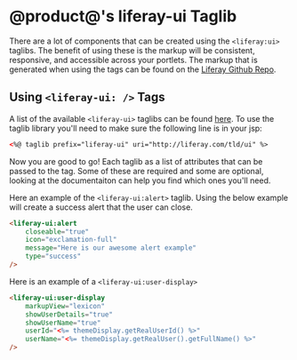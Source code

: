 # @product@'s liferay-ui Taglib

There are a lot of components that can be created using the `<liferay:ui>` taglibs. The benefit of using these is the markup will be consistent, responsive, and accessible across your portlets. The markup that is generated when using the tags can be found on the [Liferay Github Repo](https://github.com/liferay/liferay-portal/tree/master/portal-web/docroot/html/taglib/ui).

## Using `<liferay-ui: />` Tags [](id=using-liferay-ui-tags)

A list of the available `<liferay-ui>` taglibs can be found [here](https://docs.liferay.com/portal/7.0/taglibs/util-taglib/). To use the taglib library you'll need to make sure the following line is in your jsp:

```html
<%@ taglib prefix="liferay-ui" uri="http://liferay.com/tld/ui" %>
```

Now you are good to go! Each taglib as a list of attributes that can be passed to the tag. Some of these are required and some are optional, looking at the documentaiton can help you find which ones you'll need.

Here an example of the `<liferay-ui:alert>` taglib. Using the below example will create a success alert that the user can close.

```html
<liferay-ui:alert
	closeable="true"
	icon="exclamation-full"
	message="Here is our awesome alert example"
	type="success"
/>
```

Here is an example of a `<liferay-ui:user-display>`

```html
<liferay-ui:user-display
	markupView="lexicon"
	showUserDetails="true"
	showUserName="true"
	userId="<%= themeDisplay.getRealUserId() %>"
	userName="<%= themeDisplay.getRealUser().getFullName() %>"
/>
```